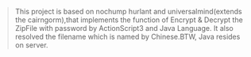 > This project is based on nochump hurlant and universalmind(extends the cairngorm),that implements the function of Encrypt & Decrypt the ZipFile with password by ActionScript3 and Java Language. It also resolved the filename which is named by Chinese.BTW, Java resides on server.